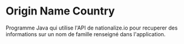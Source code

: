 ﻿# Origin Name Country

 Programme Java qui utilise l'API de nationalize.io pour recuperer des informations sur un nom de famille renseigné dans l'application.

